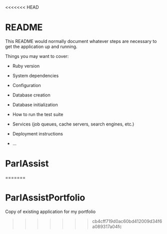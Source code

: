 <<<<<<< HEAD
# README

This README would normally document whatever steps are necessary to get the
application up and running.

Things you may want to cover:

* Ruby version

* System dependencies

* Configuration

* Database creation

* Database initialization

* How to run the test suite

* Services (job queues, cache servers, search engines, etc.)

* Deployment instructions

* ...
# ParlAssist
=======
# ParlAssistPortfolio
Copy of existing application for my portfolio
>>>>>>> cb4cff719d0ac60bd412009d34f6a089317a04fc
